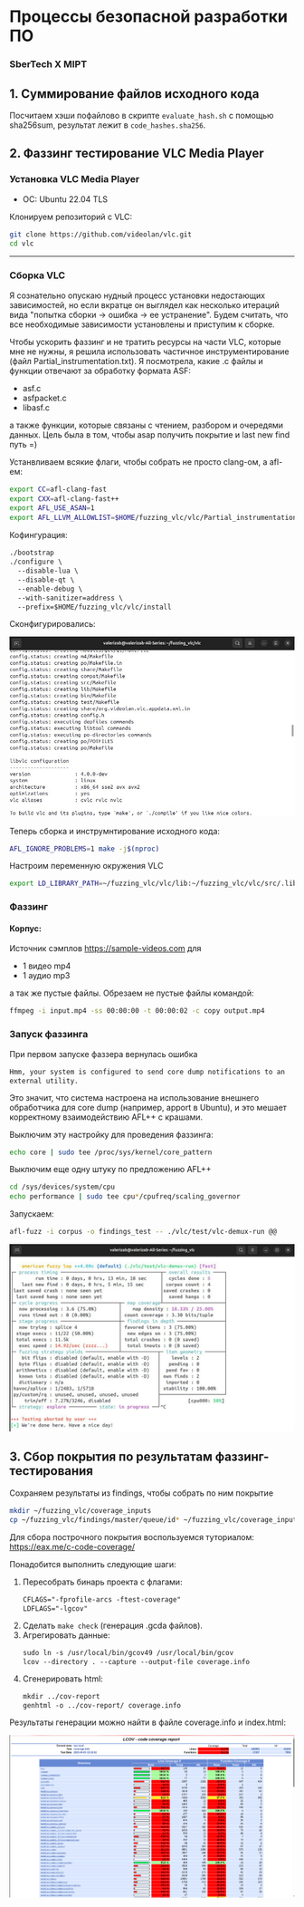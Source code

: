 # Процессы безопасной разработки ПО
### SberTech X MIPT

## 1. Суммирование файлов исходного кода
Посчитаем хэши пофайлово в скрипте `evaluate_hash.sh` с помощью sha256sum, результат лежит в `code_hashes.sha256`.

## 2. Фаззинг тестирование VLC Media Player

### Установка VLC Media Player

- ОС: Ubuntu 22.04 TLS

Клонируем репозиторий с VLC:
```bash
git clone https://github.com/videolan/vlc.git
cd vlc
```

___
### Сборка VLC
Я сознательно опускаю нудный процесс установки недостающих зависимостей, но если вкратце он выглядел как 
несколько итераций вида "попытка сборки -> ошибка -> ее устранение". Будем считать, что все необходимые зависимости установлены и приступим
к сборке.

Чтобы ускорить фаззинг и не тратить ресурсы на части VLC, которые мне не нужны, я решила использовать частичное инструментирование (файл Partial_instrumentation.txt).
Я посмотрела, какие .c файлы и функции отвечают за обработку формата ASF:

- asf.c 
- asfpacket.c 
- libasf.c

а также функции, которые связаны с чтением, разбором и очередями данных. Цель была в том, чтобы asap получить покрытие и last new find путь =)

Устанвливаем всякие флаги, чтобы собрать не просто clang-ом, а afl-ем:
```bash
export CC=afl-clang-fast
export CXX=afl-clang-fast++
export AFL_USE_ASAN=1
export AFL_LLVM_ALLOWLIST=$HOME/fuzzing_vlc/vlc/Partial_instrumentation.txt
```
Кофингурация:
```
./bootstrap
./configure \
  --disable-lua \
  --disable-qt \
  --enable-debug \
  --with-sanitizer=address \
  --prefix=$HOME/fuzzing_vlc/vlc/install
```

Сконфигурировались:

![configure](images/img.png)

Теперь сборка и инструмнтирование исходного кода:

```bash 
AFL_IGNORE_PROBLEMS=1 make -j$(nproc)
```

Настроим переменную окружения VLC

```bash
export LD_LIBRARY_PATH=~/fuzzing_vlc/vlc/lib:~/fuzzing_vlc/vlc/src/.libs:$LD_LIBRARY_PATH
```

### Фаззинг

#### Корпус:

Источник сэмплов https://sample-videos.com для

- 1 видео mp4 
- 1 аудио mp3

а так же пустые файлы. Обрезаем не пустые файлы командой:
```bash
ffmpeg -i input.mp4 -ss 00:00:00 -t 00:00:02 -c copy output.mp4
```

### Запуск фаззинга

При первом запуске фаззера вернулась ошибка

```
Hmm, your system is configured to send core dump notifications to an external utility.
```

Это значит, что система настроена на использование внешнего обработчика для core dump (например, apport в Ubuntu), 
и это мешает корректному взаимодействию AFL++ с крашами.

Выключим эту настройку для проведения фаззинга:
```bash
echo core | sudo tee /proc/sys/kernel/core_pattern
```
Выключим еще одну штуку по предложению AFL++
```bash
cd /sys/devices/system/cpu
echo performance | sudo tee cpu*/cpufreq/scaling_governor
```
Запускаем:
```bash 
afl-fuzz -i corpus -o findings_test -- ./vlc/test/vlc-demux-run @@ 
```
 
![img_1](images/img_1.png)


## 3. Сбор покрытия по результатам фаззинг-тестирования

Сохраняем результаты из findings, чтобы собрать по ним покрытие

```bash
mkdir ~/fuzzing_vlc/coverage_inputs
cp ~/fuzzing_vlc/findings/master/queue/id* ~/fuzzing_vlc/coverage_inputs/
```

Для сбора построчного покрытия воспользуемся туториалом: https://eax.me/c-code-coverage/

Понадобится выполнить следующие шаги:
1. Пересобрать бинарь проекта с флагами:
    ```
    CFLAGS="-fprofile-arcs -ftest-coverage"
    LDFLAGS="-lgcov"
    ```
2. Сделать `make check` (генерация .gcda файлов).
3. Агрегировать данные:
    ```
    sudo ln -s /usr/local/bin/gcov49 /usr/local/bin/gcov
    lcov --directory . --capture --output-file coverage.info
    ```
4. Сгенерировать html:
    ```
    mkdir ../cov-report
    genhtml -o ../cov-report/ coverage.info
    ```
   
Результаты генерации можно найти в файле coverage.info и index.html:

![cov](images/coverage.png)